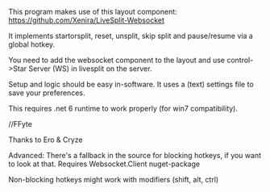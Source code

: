 This program makes use of this layout component: https://github.com/Xenira/LiveSplit-Websocket

It implements startorsplit, reset, unsplit, skip split and pause/resume via a global hotkey.

You need to add the websocket component to the layout and use control->Star Server (WS) in livesplit on the server.

Setup and logic should be easy in-software. It uses a (text) settings file to save your preferences.

This requires .net 6 runtime to work properly (for win7 compatibility).

//FFyte

Thanks to Ero & Cryze

Advanced:
There's a fallback in the source for blocking hotkeys, if you want to look at that.
Requires Websocket.Client nuget-package

Non-blocking hotkeys might work with modifiers (shift, alt, ctrl) 
